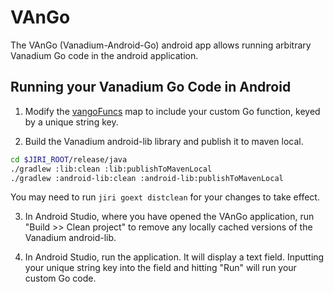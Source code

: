 VAnGo
===========

The VAnGo (Vanadium-Android-Go) android app allows running arbitrary Vanadium Go
code in the android application.

Running your Vanadium Go Code in Android
----------------------------------------

1. Modify the [vangoFuncs] map to include your custom Go function, keyed by a unique
   string key.

2. Build the Vanadium android-lib library and publish it to maven local.

```sh
cd $JIRI_ROOT/release/java
./gradlew :lib:clean :lib:publishToMavenLocal
./gradlew :android-lib:clean :android-lib:publishToMavenLocal
```

You may need to run `jiri goext distclean` for your changes to take effect.

3. In Android Studio, where you have opened the VAnGo application,
   run "Build >> Clean project" to remove any locally cached versions
   of the Vanadium android-lib.

4. In Android Studio, run the application. It will display a text field. Inputting your unique
   string key into the field and hitting "Run" will run your custom Go code.

[vangoFuncs]: https://vanadium.googlesource.com/release.go.x.jni/+/master/impl/google/services/vango/funcs.go
